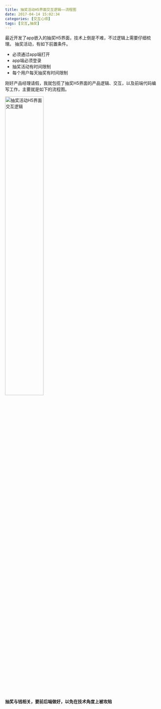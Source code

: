```yaml
---
title: 抽奖活动H5界面交互逻辑——流程图
date: 2017-04-14 15:02:34
categories: [交互心得]
tags: [交互,抽奖]
---
```


最近开发了app嵌入的抽奖H5界面，技术上倒是不难，不过逻辑上需要仔细梳理。
抽奖活动，有如下前置条件。

* 必须通过app端打开
* app端必须登录
* 抽奖活动有时间限制
* 每个用户每天抽奖有时间限制

刚好产品经理请假，我就包揽了抽奖H5界面的产品逻辑、交互，以及前端代码编写工作，主要就是如下的流程图。

<img src="https://loulanyijian.github.io/images/choujiang.svg" alt="抽奖活动H5界面交互逻辑" style="width:50%">

**抽奖与钱相关，要前后端做好，以免在技术角度上被攻陷**